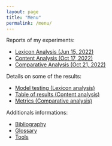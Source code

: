 ```yaml
---
layout: page
title: "Menu"
permalink: /menu/
---
```


Reports of my experiments:
- [Lexicon Analysis (Jun 15, 2022)](https://flochiff.github.io/phd/2022/06/15/Lexicon-analysis.html)
- [Content Analysis (Oct 17, 2022)](https://flochiff.github.io/phd/2022/10/17/Content-analysis.html)
- [Comparative Analysis (Oct 21, 2022)](https://flochiff.github.io/phd/2022/10/21/Comparative-analysis.html)

Details on some of the results:
- [Model testing (Lexicon analysis)](https://flochiff.github.io/phd/experiences/lexicon_analysis/model_testing_lexicon_analysis.html)
- [Table of results (Content analysis)](https://flochiff.github.io/phd/experiences/content_analysis/table_results_content_analysis.html)
- [Metrics (Comparative analysis)](https://flochiff.github.io/phd/experiences/comparative_analysis/metrics_comparative_analysis.html)

Additionals informations:
- [Bibliography](https://flochiff.github.io/phd/annexes/bibliography.html)
- [Glossary](https://flochiff.github.io/phd/annexes/glossary.html)
- [Tools](https://flochiff.github.io/phd/annexes/tools.html)